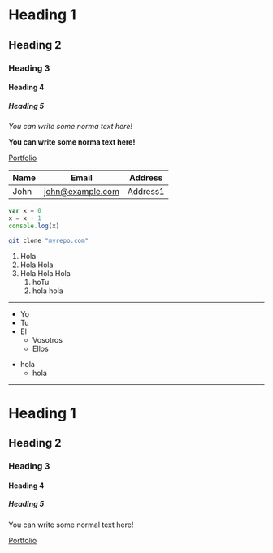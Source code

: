 # Heading 1

## Heading 2

### Heading 3

#### Heading 4

##### Heading 5

*You can write some norma text here!*

**You can write some norma text here!**

[Portfolio](https://www.bigsamu.com)


|Name|Email|Address|
|----|-----|-------|
|John|john@example.com|Address1|

```js
var x = 0
x = x + 1
console.log(x)
```

```sh
git clone "myrepo.com"
```


1. Hola
2. Hola Hola
3. Hola Hola Hola
   1. hoTu
   2. hola hola

***

- Yo
- Tu
- El
  - Vosotros
  - Ellos

* hola
  * hola



---

<h1>Heading 1</h1>
<h2>Heading 2</h2>
<h3>Heading 3</h3>
<h4>Heading 4</h4>
<h5>Heading 5</h5>

<p>You can write some normal text here!</p>

<a href="https://www.bigsamu.com">Portfolio</a>
